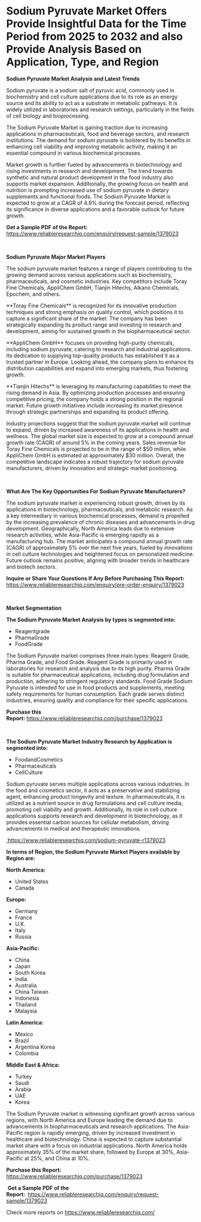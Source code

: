 <p><h1>Sodium Pyruvate Market Offers Provide Insightful Data for the Time Period from 2025 to 2032 and also Provide Analysis Based on Application, Type, and Region</h1></p><p><strong>Sodium Pyruvate Market Analysis and Latest Trends</strong></p>
<p><p>Sodium pyruvate is a sodium salt of pyruvic acid, commonly used in biochemistry and cell culture applications due to its role as an energy source and its ability to act as a substrate in metabolic pathways. It is widely utilized in laboratories and research settings, particularly in the fields of cell biology and bioprocessing. </p><p>The Sodium Pyruvate Market is gaining traction due to increasing applications in pharmaceuticals, food and beverage sectors, and research institutions. The demand for sodium pyruvate is bolstered by its benefits in enhancing cell viability and improving metabolic activity, making it an essential compound in various biochemical processes. </p><p>Market growth is further fueled by advancements in biotechnology and rising investments in research and development. The trend towards synthetic and natural product development in the food industry also supports market expansion. Additionally, the growing focus on health and nutrition is prompting increased use of sodium pyruvate in dietary supplements and functional foods. The Sodium Pyruvate Market is expected to grow at a CAGR of 4.9% during the forecast period, reflecting its significance in diverse applications and a favorable outlook for future growth.</p></p>
<p><strong>Get a Sample PDF of the Report:&nbsp;</strong> <a href="https://www.reliableresearchiq.com/enquiry/request-sample/1379023?utm_campaign=2142&utm_medium=2&utm_source=Github&utm_content=ia&utm_term=30012025&utm_id=sodium-pyruvate">https://www.reliableresearchiq.com/enquiry/request-sample/1379023</a></p>
<p>&nbsp;</p>
<p><strong>Sodium Pyruvate Major Market Players</strong></p>
<p><p>The sodium pyruvate market features a range of players contributing to the growing demand across various applications such as biochemistry, pharmaceuticals, and cosmetic industries. Key competitors include Toray Fine Chemicals, AppliChem GmbH, Tianjin Hitechs, Alkano Chemicals, Epochem, and others.</p><p>**Toray Fine Chemicals** is recognized for its innovative production techniques and strong emphasis on quality control, which positions it to capture a significant share of the market. The company has been strategically expanding its product range and investing in research and development, aiming for sustained growth in the biopharmaceutical sector.</p><p>**AppliChem GmbH** focuses on providing high-purity chemicals, including sodium pyruvate, catering to research and industrial applications. Its dedication to supplying top-quality products has established it as a trusted partner in Europe. Looking ahead, the company plans to enhance its distribution capabilities and expand into emerging markets, thus fostering growth.</p><p>**Tianjin Hitechs** is leveraging its manufacturing capabilities to meet the rising demand in Asia. By optimizing production processes and ensuring competitive pricing, the company holds a strong position in the regional market. Future growth initiatives include increasing its market presence through strategic partnerships and expanding its product offering.</p><p>Industry projections suggest that the sodium pyruvate market will continue to expand, driven by increased awareness of its applications in health and wellness. The global market size is expected to grow at a compound annual growth rate (CAGR) of around 5% in the coming years. Sales revenue for Toray Fine Chemicals is projected to be in the range of $50 million, while AppliChem GmbH is estimated at approximately $30 million. Overall, the competitive landscape indicates a robust trajectory for sodium pyruvate manufacturers, driven by innovation and strategic market positioning.</p></p>
<p>&nbsp;</p>
<p><strong>What Are The Key Opportunities For Sodium Pyruvate Manufacturers?</strong></p>
<p><p>The sodium pyruvate market is experiencing robust growth, driven by its applications in biotechnology, pharmaceuticals, and metabolic research. As a key intermediary in various biochemical processes, demand is propelled by the increasing prevalence of chronic diseases and advancements in drug development. Geographically, North America leads due to extensive research activities, while Asia-Pacific is emerging rapidly as a manufacturing hub. The market anticipates a compound annual growth rate (CAGR) of approximately 5% over the next five years, fueled by innovations in cell culture technologies and heightened focus on personalized medicine. Future outlook remains positive, aligning with broader trends in healthcare and biotech sectors.</p></p>
<p><strong>Inquire or Share Your Questions If Any Before Purchasing This Report:</strong> <a href="https://www.reliableresearchiq.com/enquiry/pre-order-enquiry/1379023?utm_campaign=2142&utm_medium=2&utm_source=Github&utm_content=ia&utm_term=30012025&utm_id=sodium-pyruvate">https://www.reliableresearchiq.com/enquiry/pre-order-enquiry/1379023</a></p>
<p>&nbsp;</p>
<p><strong>Market Segmentation</strong></p>
<p><strong>The Sodium Pyruvate Market Analysis by types is segmented into:</strong></p>
<p><ul><li>Reagentgrade</li><li>PharmaGrade</li><li>FoodGrade</li></ul></p>
<p><p>The Sodium Pyruvate market comprises three main types: Reagent Grade, Pharma Grade, and Food Grade. Reagent Grade is primarily used in laboratories for research and analysis due to its high purity. Pharma Grade is suitable for pharmaceutical applications, including drug formulation and production, adhering to stringent regulatory standards. Food Grade Sodium Pyruvate is intended for use in food products and supplements, meeting safety requirements for human consumption. Each grade serves distinct industries, ensuring quality and compliance for their specific applications.</p></p>
<p><strong>Purchase this Report:&nbsp;</strong><a href="https://www.reliableresearchiq.com/purchase/1379023?utm_campaign=2142&utm_medium=2&utm_source=Github&utm_content=ia&utm_term=30012025&utm_id=sodium-pyruvate">https://www.reliableresearchiq.com/purchase/1379023</a></p>
<p>&nbsp;</p>
<p><strong>The Sodium Pyruvate Market Industry Research by Application is segmented into:</strong></p>
<p><ul><li>FoodandCosmetics</li><li>Pharmaceuticals</li><li>CellCulture</li></ul></p>
<p><p>Sodium pyruvate serves multiple applications across various industries. In the food and cosmetics sector, it acts as a preservative and stabilizing agent, enhancing product longevity and texture. In pharmaceuticals, it is utilized as a nutrient source in drug formulations and cell culture media, promoting cell viability and growth. Additionally, its role in cell culture applications supports research and development in biotechnology, as it provides essential carbon sources for cellular metabolism, driving advancements in medical and therapeutic innovations.</p></p>
<p><a href="https://www.reliableresearchiq.com/sodium-pyruvate-r1379023?utm_campaign=2142&utm_medium=2&utm_source=Github&utm_content=ia&utm_term=30012025&utm_id=sodium-pyruvate">&nbsp;https://www.reliableresearchiq.com/sodium-pyruvate-r1379023</a></p>
<p><strong>In terms of Region, the Sodium Pyruvate Market Players available by Region are:</strong></p>
<p>
    <p> <strong> North America: </strong>
        <ul>
            <li>United States</li>
            <li>Canada</li>
        </ul>
        </p> 
    <p> <strong> Europe: </strong>
        <ul>
            <li>Germany</li>
            <li>France</li>
            <li>U.K.</li>
            <li>Italy</li>
            <li>Russia</li>
        </ul>
        </p> 
    <p> <strong> Asia-Pacific: </strong>
        <ul>
            <li>China</li>
            <li>Japan</li>
            <li>South Korea</li>
            <li>India</li>
            <li>Australia</li>
            <li>China Taiwan</li>
            <li>Indonesia</li>
            <li>Thailand</li>
            <li>Malaysia</li>
        </ul>
        </p> 
    <p> <strong> Latin America: </strong>
        <ul>
            <li>Mexico</li>
            <li>Brazil</li>
            <li>Argentina Korea</li>
            <li>Colombia</li>
        </ul>
        </p> 
    <p> <strong> Middle East & Africa: </strong>
        <ul>
            <li>Turkey</li>
            <li>Saudi</li>
            <li>Arabia</li>
            <li>UAE</li>
            <li>Korea</li>
        </ul>
    </p>
    </p>
<p><p>The Sodium Pyruvate market is witnessing significant growth across various regions, with North America and Europe leading the demand due to advancements in biopharmaceuticals and research applications. The Asia-Pacific region is rapidly emerging, driven by increased investment in healthcare and biotechnology. China is expected to capture substantial market share with a focus on industrial applications. North America holds approximately 35% of the market share, followed by Europe at 30%, Asia-Pacific at 25%, and China at 10%.</p></p>
<p><strong>Purchase this Report: </strong><a href="https://www.reliableresearchiq.com/purchase/1379023?utm_campaign=2142&utm_medium=2&utm_source=Github&utm_content=ia&utm_term=30012025&utm_id=sodium-pyruvate">https://www.reliableresearchiq.com/purchase/1379023</a></p>
<p>&nbsp;<strong>Get a Sample PDF of the Report:&nbsp;&nbsp;</strong><a href="https://www.reliableresearchiq.com/enquiry/request-sample/1379023?utm_campaign=2142&utm_medium=2&utm_source=Github&utm_content=ia&utm_term=30012025&utm_id=sodium-pyruvate">https://www.reliableresearchiq.com/enquiry/request-sample/1379023</a></p>
<p><strong></strong></p>
<p>Check more reports on <a href="https://www.reliableresearchiq.com/?utm_campaign=2142&utm_medium=2&utm_source=Github&utm_content=ia&utm_term=30012025&utm_id=sodium-pyruvate">https://www.reliableresearchiq.com/</a></p>